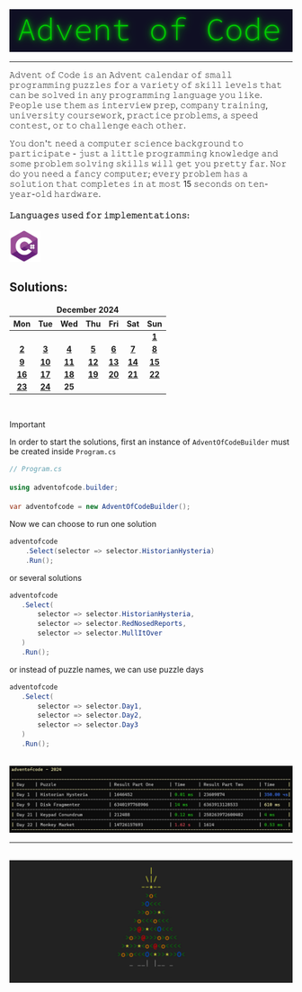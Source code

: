 <a href="https://adventofcode.com/">
  <div align="center">
    <img src="https://github.com/AnastasKosstow/adventofcode/blob/main/assets/aoc.png" />
  </div>
</a>

---

𝙰𝚍𝚟𝚎𝚗𝚝 𝚘𝚏 𝙲𝚘𝚍𝚎 𝚒𝚜 𝚊𝚗 𝙰𝚍𝚟𝚎𝚗𝚝 𝚌𝚊𝚕𝚎𝚗𝚍𝚊𝚛 𝚘𝚏 𝚜𝚖𝚊𝚕𝚕 𝚙𝚛𝚘𝚐𝚛𝚊𝚖𝚖𝚒𝚗𝚐 𝚙𝚞𝚣𝚣𝚕𝚎𝚜 𝚏𝚘𝚛 𝚊 𝚟𝚊𝚛𝚒𝚎𝚝𝚢 𝚘𝚏 𝚜𝚔𝚒𝚕𝚕 𝚕𝚎𝚟𝚎𝚕𝚜 𝚝𝚑𝚊𝚝 𝚌𝚊𝚗 𝚋𝚎 𝚜𝚘𝚕𝚟𝚎𝚍 𝚒𝚗 𝚊𝚗𝚢 𝚙𝚛𝚘𝚐𝚛𝚊𝚖𝚖𝚒𝚗𝚐 𝚕𝚊𝚗𝚐𝚞𝚊𝚐𝚎 𝚢𝚘𝚞 𝚕𝚒𝚔𝚎. 
𝙿𝚎𝚘𝚙𝚕𝚎 𝚞𝚜𝚎 𝚝𝚑𝚎𝚖 𝚊𝚜 𝚒𝚗𝚝𝚎𝚛𝚟𝚒𝚎𝚠 𝚙𝚛𝚎𝚙, 𝚌𝚘𝚖𝚙𝚊𝚗𝚢 𝚝𝚛𝚊𝚒𝚗𝚒𝚗𝚐, 𝚞𝚗𝚒𝚟𝚎𝚛𝚜𝚒𝚝𝚢 𝚌𝚘𝚞𝚛𝚜𝚎𝚠𝚘𝚛𝚔, 𝚙𝚛𝚊𝚌𝚝𝚒𝚌𝚎 𝚙𝚛𝚘𝚋𝚕𝚎𝚖𝚜, 𝚊 𝚜𝚙𝚎𝚎𝚍 𝚌𝚘𝚗𝚝𝚎𝚜𝚝, 𝚘𝚛 𝚝𝚘 𝚌𝚑𝚊𝚕𝚕𝚎𝚗𝚐𝚎 𝚎𝚊𝚌𝚑 𝚘𝚝𝚑𝚎𝚛. 
<br>

𝚈𝚘𝚞 𝚍𝚘𝚗'𝚝 𝚗𝚎𝚎𝚍 𝚊 𝚌𝚘𝚖𝚙𝚞𝚝𝚎𝚛 𝚜𝚌𝚒𝚎𝚗𝚌𝚎 𝚋𝚊𝚌𝚔𝚐𝚛𝚘𝚞𝚗𝚍 𝚝𝚘 𝚙𝚊𝚛𝚝𝚒𝚌𝚒𝚙𝚊𝚝𝚎 - 𝚓𝚞𝚜𝚝 𝚊 𝚕𝚒𝚝𝚝𝚕𝚎 𝚙𝚛𝚘𝚐𝚛𝚊𝚖𝚖𝚒𝚗𝚐 𝚔𝚗𝚘𝚠𝚕𝚎𝚍𝚐𝚎 𝚊𝚗𝚍 𝚜𝚘𝚖𝚎 𝚙𝚛𝚘𝚋𝚕𝚎𝚖 𝚜𝚘𝚕𝚟𝚒𝚗𝚐 𝚜𝚔𝚒𝚕𝚕𝚜 𝚠𝚒𝚕𝚕 𝚐𝚎𝚝 𝚢𝚘𝚞 𝚙𝚛𝚎𝚝𝚝𝚢 𝚏𝚊𝚛. 𝙽𝚘𝚛 𝚍𝚘 𝚢𝚘𝚞 𝚗𝚎𝚎𝚍 𝚊 𝚏𝚊𝚗𝚌𝚢 𝚌𝚘𝚖𝚙𝚞𝚝𝚎𝚛; 𝚎𝚟𝚎𝚛𝚢 𝚙𝚛𝚘𝚋𝚕𝚎𝚖 𝚑𝚊𝚜 𝚊 𝚜𝚘𝚕𝚞𝚝𝚒𝚘𝚗 𝚝𝚑𝚊𝚝 𝚌𝚘𝚖𝚙𝚕𝚎𝚝𝚎𝚜 𝚒𝚗 𝚊𝚝 𝚖𝚘𝚜𝚝 15 𝚜𝚎𝚌𝚘𝚗𝚍𝚜 𝚘𝚗 𝚝𝚎𝚗-𝚢𝚎𝚊𝚛-𝚘𝚕𝚍 𝚑𝚊𝚛𝚍𝚠𝚊𝚛𝚎.

<h4 align="left">𝙻𝚊𝚗𝚐𝚞𝚊𝚐𝚎𝚜 𝚞𝚜𝚎𝚍 𝚏𝚘𝚛 𝚒𝚖𝚙𝚕𝚎𝚖𝚎𝚗𝚝𝚊𝚝𝚒𝚘𝚗𝚜:</h4>
<p align="left">
  <img src="https://github.com/AnastasKosstow/algorithms/blob/main/assets/logo/csharp-logo.png" alt="csharp" width="55" height="55"/>
</p>


## Solutions:
<table>
    <thead>
        <tr>
            <td colspan="7" align="center"><b>December 2024</b></td>
        </tr>
        <tr>
            <th align="center">Mon</th>
            <th align="center">Tue</th>
            <th align="center">Wed</th>
            <th align="center">Thu</th>
            <th align="center">Fri</th>
            <th align="center">Sat</th>
            <th align="center">Sun</th>
        </tr>
    </thead>
    <tbody>
        <tr>
            <td align="center"> </td>
            <td align="center"> </td>
            <td align="center"> </td>
            <td align="center"> </td>
            <td align="center"> </td>
            <td align="center"> </td>
            <td align="center"><a href="https://github.com/AnastasKosstow/adventofcode/blob/main/dotnet/adventofcode/solutions/day-01/HistorianHysteria.cs"><b>1</b></a></td>
        </tr>
        <tr>
            <td align="center"><a href="https://github.com/AnastasKosstow/adventofcode/blob/main/dotnet/adventofcode/solutions/day-02/RedNosedReports.cs"><b>2</b></a></td>
            <td align="center"><a href="https://github.com/AnastasKosstow/adventofcode/blob/main/dotnet/adventofcode/solutions/day-03/MullItOver.cs"><b>3</b></a></td>
            <td align="center"><a href="https://github.com/AnastasKosstow/adventofcode/blob/main/dotnet/adventofcode/solutions/day-04/CeresSearch.cs"><b>4</b></a></td>
            <td align="center"><a href="https://github.com/AnastasKosstow/adventofcode/blob/main/dotnet/adventofcode/solutions/day-05/PrintQueue.cs"><b>5</b></a></td>
            <td align="center"><a href="https://github.com/AnastasKosstow/adventofcode/blob/main/dotnet/adventofcode/solutions/day-06/GuardGallivant.cs"><b>6</b></a></td>
            <td align="center"><a href="https://github.com/AnastasKosstow/adventofcode/blob/main/dotnet/adventofcode/solutions/day-07/BridgeRepair.cs"><b>7</b></a></td>
            <td align="center"><a href="https://github.com/AnastasKosstow/adventofcode/blob/main/dotnet/adventofcode/solutions/day-08/ResonantCollinearity.cs"><b>8</b></a></td>
        </tr>
        <tr>
            <td align="center"><a href="https://github.com/AnastasKosstow/adventofcode/blob/main/dotnet/adventofcode/solutions/day-09/DiskFragmenter.cs"><b>9</b></a></td>
            <td align="center"><a href="https://github.com/AnastasKosstow/adventofcode/blob/main/dotnet/adventofcode/solutions/Day-10/HoofIt.cs"><b>10</b></a></td>
            <td align="center"><a href="https://github.com/AnastasKosstow/adventofcode/blob/main/dotnet/adventofcode/solutions/day-11/PlutonianPebbles.cs"><b>11</b></a></td>
            <td align="center"><a href="https://github.com/AnastasKosstow/adventofcode/blob/main/dotnet/adventofcode/solutions/day-12/GardenGroups.cs"><b>12</b></a></td>
            <td align="center"><a href="https://github.com/AnastasKosstow/adventofcode/blob/main/dotnet/adventofcode/solutions/day-13/ClawContraption.cs"><b>13</b></a></td>
            <td align="center"><a href="https://github.com/AnastasKosstow/adventofcode/blob/main/dotnet/adventofcode/solutions/day-14/RestroomRedoubt.cs"><b>14</b></a></td>
            <td align="center"><a href="https://github.com/AnastasKosstow/adventofcode/blob/main/dotnet/adventofcode/solutions/day-15/WarehouseWoes.cs"><b>15</b></a></td>
        </tr>
        <tr>
            <td align="center"><a href="https://github.com/AnastasKosstow/adventofcode/blob/main/dotnet/adventofcode/solutions/day-16/ReindeerMaze.cs"><b>16</b></a></td>
            <td align="center"><a href="https://github.com/AnastasKosstow/adventofcode/blob/main/dotnet/adventofcode/solutions/day-17/ChronospatialComputer.cs"><b>17</b></a></td>
            <td align="center"><a href="https://github.com/AnastasKosstow/adventofcode/blob/main/dotnet/adventofcode/solutions/day-18/RAMRun.cs"><b>18</b></a></td>
            <td align="center"><a href="https://github.com/AnastasKosstow/adventofcode/blob/main/dotnet/adventofcode/solutions/day-19/LinenLayout.cs"><b>19</b></a></td>
            <td align="center"><a href="https://github.com/AnastasKosstow/adventofcode/blob/main/dotnet/adventofcode/solutions/day-20/RaceCondition.cs"><b>20</b></a></td>
            <td align="center"><a href="https://github.com/AnastasKosstow/adventofcode/blob/main/dotnet/adventofcode/solutions/day-21/KeypadConundrum.cs"><b>21</b></a></td>
            <td align="center"><a href="https://github.com/AnastasKosstow/adventofcode/blob/main/dotnet/adventofcode/solutions/day-22/MonkeyMarket.cs"><b>22</b></a></td>
        </tr>
        <tr>
            <td align="center"><a href="https://github.com/AnastasKosstow/adventofcode/blob/main/dotnet/adventofcode/solutions/day-23/LANParty.cs"><b>23</b></a></td>
            <td align="center"><a href="https://github.com/AnastasKosstow/adventofcode/blob/main/dotnet/adventofcode/solutions/day-24/CrossedWires.cs"><b>24</b></a></td>
            <td align="center"><b>25</b></td>
            <td align="center"> </td>
            <td align="center"> </td>
            <td align="center"> </td>
            <td align="center"> </td>
        </tr>
    </tbody>
</table>

<br>

> [!IMPORTANT]
> In order to start the solutions, first an instance of `AdventOfCodeBuilder` must be created inside `Program.cs`
>
> ```C#
> // Program.cs
>
> using adventofcode.builder;
> 
> var adventofcode = new AdventOfCodeBuilder();
> ```
>
> Now we can choose to run one solution
>
> ```C#
> adventofcode
>     .Select(selector => selector.HistorianHysteria)
>     .Run();
> ```
> or several solutions
>
> ```C#
> adventofcode
>    .Select(
>        selector => selector.HistorianHysteria,
>        selector => selector.RedNosedReports,
>        selector => selector.MullItOver
>    )
>    .Run();
> ```
> or instead of puzzle names, we can use puzzle days
>
> ```C#
> adventofcode
>    .Select(
>        selector => selector.Day1,
>        selector => selector.Day2,
>        selector => selector.Day3
>    )
>    .Run();
> ```

<br>

<img src="https://github.com/AnastasKosstow/adventofcode/blob/main/assets/result.jpg" alt="csharp" width="1000"/>

---

<br>
<img src="https://github.com/AnastasKosstow/adventofcode/blob/main/assets/ct.png" />
